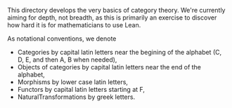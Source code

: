 This directory develops the very basics of category theory.
We're currently aiming for depth, not breadth, as this is primarily an
exercise to discover how hard it is for mathematicians to use Lean.


As notational conventions, we denote
* Categories by capital latin letters near the begining of the alphabet (C, D, E, and then A, B when needed),
* Objects of categories by capital latin letters near the end of the alphabet,
* Morphisms by lower case latin letters,
* Functors by capital latin letters starting at F,
* NaturalTransformations by greek letters.

